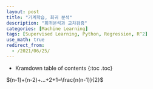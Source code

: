 ```yaml
---
layout: post
title: "기계학습, 회귀 분석"
description: "회귀분석과 교차검증"
categories: [Machine Learning]
tags: [Supervised Learning, Python, Regression, R^2]
use_math: true
redirect_from:
  - /2021/06/25/
---
```


* Kramdown table of contents
{:toc .toc}

$(n-1)+(n-2)+...+2+1=\frac{n(n-1)}{2}$

